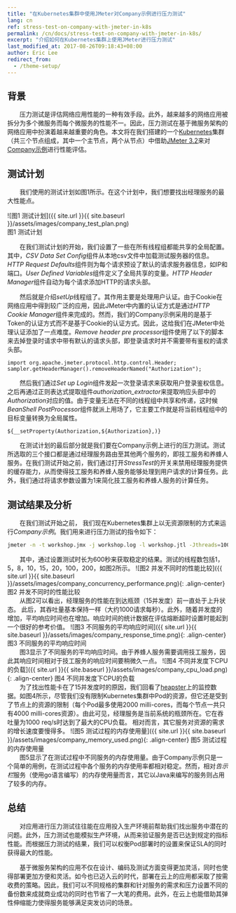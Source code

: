 ```yaml
---
title: "在Kubernetes集群中使用JMeter对Company示例进行压力测试"
lang: cn
ref: stress-test-on-company-with-jmeter-in-k8s
permalink: /cn/docs/stress-test-on-company-with-jmeter-in-k8s/
excerpt: "介绍如何在Kubernetes集群上使用JMeter进行压力测试"
last_modified_at: 2017-08-26T09:18:43+08:00
author: Eric Lee
redirect_from:
  - /theme-setup/
---
```


## 背景

　　压力测试是评估网络应用性能的一种有效手段。此外，越来越多的网络应用被拆分为多个微服务而每个微服务的性能不一。因此，压力测试在基于微服务架构的网络应用中扮演着越来越重要的角色。本文将在我们搭建的一个[Kubernetes](https://kubernetes.io/)集群（共三个节点组成，其中一个主节点，两个从节点）中借助[JMeter 3.2](https://www.google.com.hk/url?sa=t&rct=j&q=&esrc=s&source=web&cd=1&ved=0ahUKEwiv9rjg7u_VAhUkxoMKHfoYDaYQFggvMAA&url=http%3A%2F%2Fjmeter.apache.org%2F&usg=AFQjCNHIHCOA-F9LnhaAn_STCWyPPgOpdw)来对[Company示例](https://github.com/ServiceComb/ServiceComb-Company-WorkShop)进行性能评估。

## 测试计划

　　我们使用的测试计划如图1所示。在这个计划中，我们想要找出经理服务的最大性能点。

![图1 测试计划]({{ site.url }}{{ site.baseurl }}/assets/images/company_test_plan.png)  
图1 测试计划  

　　在我们测试计划的开始，我们设置了一些在所有线程组都能共享的全局配置。其中，*CSV Data Set Config*组件从本地csv文件中加载测试服务器的信息。*HTTP Request Defaults*组件则为每个请求预设了默认的请求服务器信息，如IP和端口。*User Defined Variables*组件定义了全局共享的变量。*HTTP Header Manager*组件自动为每个请求添加HTTP的请求头部。

　　然后就是介绍*setUp*线程组了。其作用主要是处理用户认证。由于Cookie在网络应用中得到较广泛的应用，因此JMeter中内置的认证方式是通过*HTTP Cookie Manager*组件来完成的。然而，我们的Company示例采用的是基于Token的认证方式而不是基于Cookie的认证方式。因此，这给我们在JMeter中处理认证添加了一点难度。*Remove header pre processor*组件使用了以下的脚本来去掉登录时请求中带有默认的请求头部，即登录请求时并不需要带有鉴权的请求头部。
```shell
import org.apache.jmeter.protocol.http.control.Header;
sampler.getHeaderManager().removeHeaderNamed("Authorization");
```
　　然后我们通过*Set up Login*组件发起一次登录请求来获取用户登录鉴权信息。之后再通过正则表达式提取组件*authorization\_extractor*来提取响应头部中的*Authorization*对应的值。由于变量无法在不同的线程组中共享和传递，这时候*BeanShell PostProcessor*组件就派上用场了，它主要工作就是将当前线程组中的目标变量转换为全局属性。
```shell
${__setProperty(Authorization,${Authorization},)}
```
　　在测试计划的最后部分就是我们要在Company示例上进行的压力测试。测试所选取的三个接口都是通过经理服务路由至其他两个服务的，即技工服务和养蜂人服务。在我们测试开始之前，我们通过打开*StressTest*的开关来禁用经理服务提供的缓存能力，从而使得技工服务和养蜂人服务能够处理到用户请求的计算任务。此外，我们通过将请求参数设置为1来简化技工服务和养蜂人服务的计算任务。

## 测试结果及分析
　　在我们测试开始之前， 我们现在Kubernetes集群上以无资源限制的方式来运行*Company示例*。我们用来进行压力测试的指令如下：
```bash
jmeter -n -t workshop.jmx -j workshop.log -l workshop.jtl -Jthreads=100 -Jduration=600
```
　　其中，通过设置测试时长为600秒来获取稳定的结果。测试的线程数包括1，5，8，10，15，20，100，200，如图2所示。
![图2 并发不同时的性能比较]({{ site.url }}{{ site.baseurl }}/assets/images/company_concurrency_performance.png){: .align-center}
图2 并发不同时的性能比较  
　　从图2可以看出，经理服务的性能在到达瓶颈（15并发度）前一直处于上升状态。 此后，其吞吐量基本保持一样（大约1000请求每秒）。此外，随着并发度的增加，平均响应时间也在增加。响应时间的统计数据在评估熔断超时设置时能起到一个很好的参考价值。
![图3 不同服务的平均响应时间]({{ site.url }}{{ site.baseurl }}/assets/images/company_response_time.png){: .align-center}
图3 不同服务的平均响应时间  
　　图3显示了不同服务的平均响应时间。由于养蜂人服务需要调用技工服务，因此其响应时间相对于技工服务的响应时间要稍微久一点。
![图4 不同并发度下CPU的负载]({{ site.url }}{{ site.baseurl }}/assets/images/company_cpu_load.png){: .align-center}
图4 不同并发度下CPU的负载  
　　为了找出性能卡在了15并发度时的原因，我们回看了[heapster](https://github.com/kubernetes/heapster)上的监控数据。如图4所示，尽管我们没有限制Kubernetes集群中Pod的资源，但它还是受到了节点上的资源的限制（每个Pod最多使用2000 milli-cores，而每个节点一共只有4000 milli-cores资源）。由此可见，经理服务是当前系统的瓶颈所在。它在吞吐量为1000 req/s时达到了最大的CPU负载。 相对而言，其它服务对资源的需求的增长速度要慢得多。
![图5 测试过程的内存使用量]({{ site.url }}{{ site.baseurl }}/assets/images/company_memory_used.png){: .align-center}
图5 测试过程的内存使用量  
　　图5显示了在测试过程中不同服务的内存使用量。由于Company示例只是一个简单的用例，在测试过程中各个服务的内存使用率都相对稳定。然而，相对*告示栏*服务（使用go语言编写）的内存使用量而言，其它以Java来编写的服务则占用了较多的内存。

## 总结

　　对应用进行压力测试往往能在应用投入生产环境前帮助我们找出服务中潜在的问题。此外，压力测试也能模拟生产环境，从而来验证服务是否已达到规定的指标性能。而根据压力测试的结果，我们可以权衡Pod部署时的设置来保证SLA的同时获得最大的性能。

　　基于微服务架构的应用不仅在设计、编码及测试方面变得更加灵活，同时也使得部署更加方便和灵活。如今也已迈入云的时代，部署在云上的应用都采取了按需收费的策略。因此，我们可以不同规格的集群和针对服务的需求和压力设置不同的备份数来成就商业成功的同时也节省了一大笔的费用。此外，在云上也能借助其弹性伸缩能力使得服务能够满足突发访问的场景。
